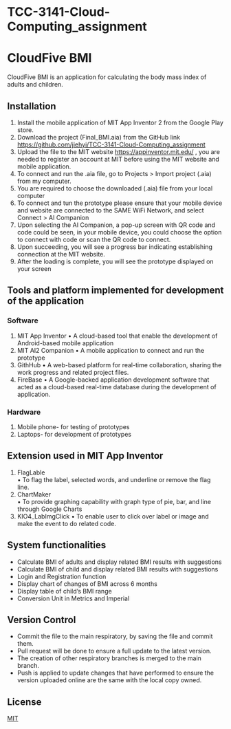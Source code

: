 # TCC-3141-Cloud-Computing_assignment 
# CloudFive BMI

CloudFive BMI is an application for calculating the body mass index of adults and children.

## Installation
1.	Install the mobile application of MIT App Inventor 2 from the Google Play store.
2.	Download the project (Final_BMI.aia) from the GitHub link https://github.com/jiehyi/TCC-3141-Cloud-Computing_assignment
3.	Upload the file to the MIT website https://appinventor.mit.edu/ , you are needed to register an account at MIT before using the MIT website and mobile application.
4.	To connect and run the .aia file, go to Projects > Import project (.aia) from my computer.
5.	You are required to choose the downloaded (.aia) file from your local computer
6.	To connect and tun the prototype please ensure that your mobile device and website are connected to the SAME WiFi Network, and select Connect > AI Companion 
7.	Upon selecting the AI Companion, a pop-up screen with QR code and code could be seen, in your mobile device, you could choose the option to connect with code or scan the QR code to connect. 
8.	Upon succeeding, you will see a progress bar indicating establishing connection at the MIT website.
9.	After the loading is complete, you will see the prototype displayed on your screen


## Tools and platform implemented for development of the application
### Software
1.	MIT App Inventor
•	A cloud-based tool that enable the development of Android-based mobile application
2.	MIT AI2 Companion 
•	A mobile application to connect and run the prototype
3.	GithHub
•	A web-based platform for real-time collaboration, sharing the work progress and related project files.
4.	FireBase
•	A Google-backed application development software that acted as a cloud-based real-time database during the development of application.
### Hardware
1. Mobile phone- for testing of prototypes
2. Laptops- for development of prototypes


## Extension used in MIT App Inventor
1.	FlagLable	
•	To flag the label, selected words, and underline or remove the flag line.
2.	ChartMaker	
•	To provide graphing capability with graph type of  pie, bar, and line through Google Charts
3.	KIO4_LabImgClick
•	To enable user to click over label or image and make the event to do related code. 


## System functionalities
-	Calculate BMI of adults and display related BMI results with suggestions
-	Calculate BMI of child and display related BMI results with suggestions
-	Login and Registration function
-	Display chart of changes of BMI across 6 months
-	Display table of child’s BMI range
-	Conversion Unit in Metrics and Imperial


## Version Control
-	Commit the file to the main respiratory, by saving the file and commit them.
-	Pull request will be done to ensure a full update to the latest version.
-	The creation of other respiratory branches is merged to the main branch.
-	Push is applied to update changes that have performed to ensure the version uploaded online are the same with the local copy owned.

## License
[MIT](https://choosealicense.com/licenses/mit/)

